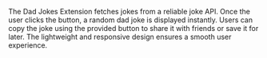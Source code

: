 The Dad Jokes Extension fetches jokes from a reliable joke API.
Once the user clicks the button, a random dad joke is displayed instantly.
Users can copy the joke using the provided button to share it with friends or save it for later.
The lightweight and responsive design ensures a smooth user experience.
